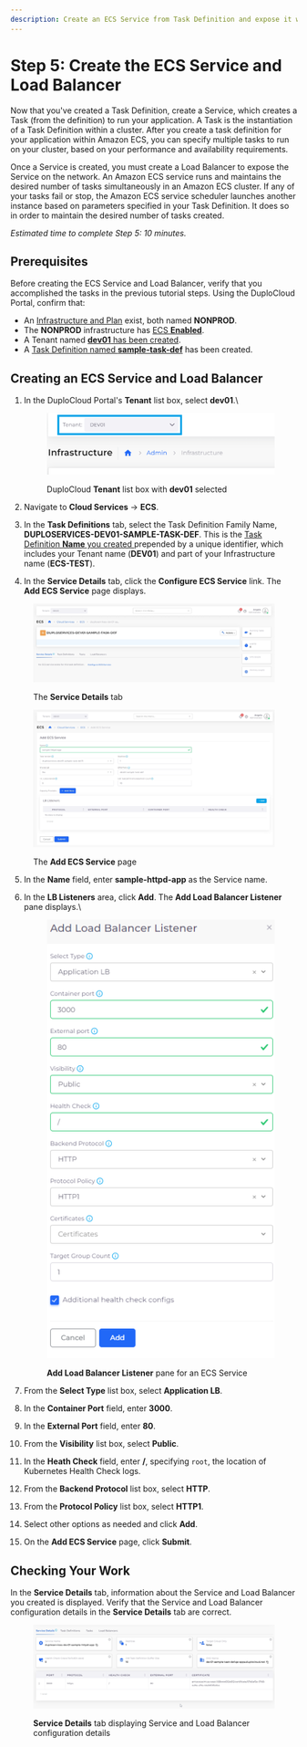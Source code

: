 ```yaml
---
description: Create an ECS Service from Task Definition and expose it with a Load Balancer
---
```


# Step 5: Create the ECS Service and Load Balancer

Now that you've created a Task Definition, create a Service, which creates a Task (from the definition) to run your application. A Task is the instantiation of a Task Definition within a cluster. After you create a task definition for your application within Amazon ECS, you can specify multiple tasks to run on your cluster, based on your performance and availability requirements.&#x20;

Once a Service is created, you must create a Load Balancer to expose the Service on the network. An Amazon ECS service runs and maintains the desired number of tasks simultaneously in an Amazon ECS cluster.  If any of your tasks fail or stop, the Amazon ECS service scheduler launches another instance based on parameters specified in your Task Definition. It does so in order to maintain the desired number of tasks created.

_Estimated time to complete Step 5: 10 minutes._

## Prerequisites <a href="#id-0-toc-title" id="id-0-toc-title"></a>

Before creating the ECS Service and Load Balancer, verify that you accomplished the tasks in the previous tutorial steps. Using the DuploCloud Portal, confirm that:

* An [Infrastructure and Plan](../step-1-infrastructure.md) exist, both named **NONPROD**.
* The **NONPROD** infrastructure has [ECS **Enabled**](../step-1-infrastructure.md#check-your-work).&#x20;
* A Tenant named [**dev01** has been created](../step-2-tenant.md).
* A [Task Definition named **sample-task-def**](step-4-create-app-via-ecs.md) has been created.

## Creating an ECS Service and Load Balancer&#x20;

1.  In the DuploCloud Portal's **Tenant** list box, select **dev01**.\


    <div align="left">

    <figure><img src="../../../.gitbook/assets/tenant_dev01 (12).png" alt=""><figcaption><p>DuploCloud <strong>Tenant</strong> list box with <strong>dev01</strong> selected</p></figcaption></figure>

    </div>


2. Navigate to **Cloud Services** -> **ECS**.
3. In the **Task Definitions** tab, select the Task Definition Family Name, **DUPLOSERVICES-DEV01-SAMPLE-TASK-DEF**. This is the [Task Definition **Name** you created ](step-4-create-app-via-ecs.md#creating-a-task-definition)prepended by a unique identifier, which includes your Tenant name (**DEV01**) and part of your Infrastructure name (**ECS-TEST**).&#x20;
4. In the **Service Details** tab, click the **Configure ECS Service** link. The **Add ECS Service** page displays.

<figure><img src="../../../.gitbook/assets/screenshot-nimbusweb.me-2024.02.17-16_53_00.png" alt=""><figcaption><p>The <strong>Service Details</strong> tab </p></figcaption></figure>

<figure><img src="../../../.gitbook/assets/screenshot-nimbusweb.me-2024.02.17-16_57_05.png" alt=""><figcaption><p>The <strong>Add ECS Service</strong> page</p></figcaption></figure>

5. In the **Name** field, enter **sample-httpd-app** as the Service name.
6.  In the **LB Listeners** area, click **Add**. The **Add Load Balancer Listener** pane displays.\


    <div align="left">

    <figure><img src="../../../.gitbook/assets/dockerq.png" alt=""><figcaption><p><strong>Add Load Balancer Listener</strong> pane for an ECS Service</p></figcaption></figure>

    </div>


7. From the **Select Type** list box, select **Application LB**.
8. In the **Container Port** field, enter **3000**.
9. In the **External Port** field, enter **80**.
10. From the **Visibility** list box, select **Public**.
11. In the **Heath Check** field, enter **/**, specifying `root`, the location of Kubernetes Health Check logs.
12. From the **Backend Protocol** list box, select **HTTP**.
13. From the **Protocol Policy** list box, select **HTTP1**.
14. Select other options as needed and click **Add**.
15. On the **Add ECS Service** page, click **Submit**.&#x20;

## Checking Your Work

In the **Service Details** tab, information about the Service and Load Balancer you created is displayed. Verify that the Service and Load Balancer configuration details in the **Service Details** tab are correct.

<figure><img src="../../../.gitbook/assets/screenshot-nimbusweb.me-2024.02.17-17_10_40.png" alt=""><figcaption><p><strong>Service Details</strong> tab displaying Service and Load Balancer configuration details</p></figcaption></figure>
